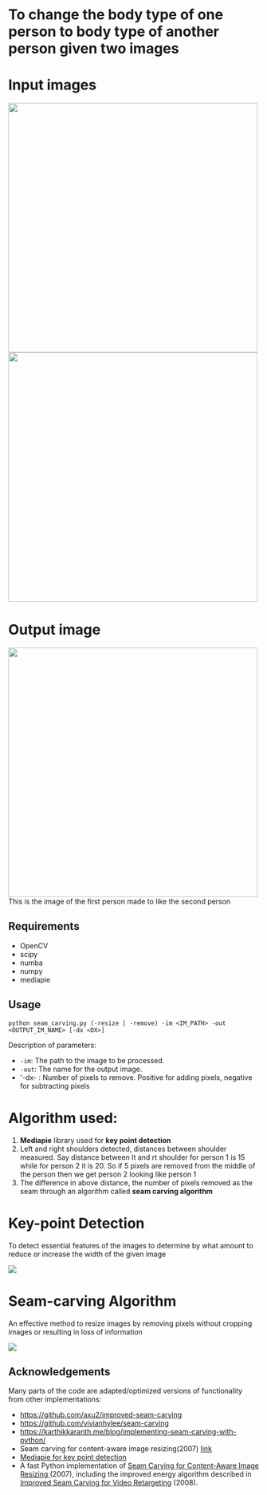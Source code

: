 # To change the body type of one person to body type of another person given two images

# Input images
<p float="left">
<img src = "https://github.com/SOUMEE2000/seam-carving/blob/master/Demos/Input/female1.png" height = 500/>
<img src = "https://github.com/SOUMEE2000/seam-carving/blob/master/Demos/Input/female2.png" height = 500/>
</p>

# Output image
<img src= "https://github.com/SOUMEE2000/seam-carving/blob/master/Demos/Output/img1_2.png" height = 500/>
This is the image of the first person made to like the second person

## Requirements
* OpenCV
* scipy
* numba
* numpy
* mediapie

## Usage
```
python seam_carving.py (-resize | -remove) -im <IM_PATH> -out <OUTPUT_IM_NAME> [-dx <DX>] 
```


Description of parameters:
* `-im`: The path to the image to be processed.
* `-out`: The name for the output image.
* '-dx- : Number of pixels to remove. Positive for adding pixels, negative for subtracting pixels


# Algorithm used: 
1. **Mediapie** library used for **key point detection**
2. Left and right shoulders detected, distances between shoulder measured. Say distance between lt and rt shoulder for person 1 is 15 while for person 2 it is 20. So if 5 pixels are removed from the middle of the person then we get person 2 looking like person 1 
3. The difference in above distance, the number of pixels removed as the seam through an algorithm called **seam carving algorithm**

# Key-point Detection
To detect essential features of the images to determine by what amount to reduce or increase the width of the given image

<img src = "https://github.com/SOUMEE2000/seam-carving/blob/master/Demos/Media_pie_landmarks.png">
 
# Seam-carving Algorithm
An effective method to resize images by removing pixels without cropping images or resulting in loss of information

<img src = "https://github.com/SOUMEE2000/seam-carving/blob/master/Demos/download.jpg">


## Acknowledgements
Many parts of the code are adapted/optimized versions of functionality from other implementations:
* https://github.com/axu2/improved-seam-carving
* https://github.com/vivianhylee/seam-carving
* https://karthikkaranth.me/blog/implementing-seam-carving-with-python/
* Seam carving for content-aware image resizing(2007) [link](https://dl.acm.org/doi/10.1145/1275808.1276390#:~:text=By%20repeatedly%20carving%20out%20or,defined%20by%20the%20energy%20function)
* [Mediapie for key point detection](https://www.analyticsvidhya.com/blog/2022/03/pose-detection-in-image-using-mediapipe-library/)
* A fast Python implementation of [Seam Carving for Content-Aware Image Resizing ](https://inst.eecs.berkeley.edu/~cs194-26/fa18/hw/proj4-seamcarving/imret.pdf) (2007), including the improved energy algorithm described in [Improved Seam Carving for Video Retargeting](http://www.eng.tau.ac.il/~avidan/papers/vidret.pdf) (2008).

